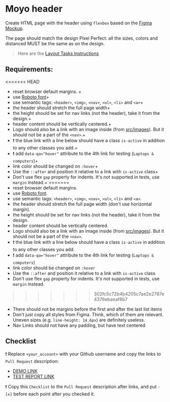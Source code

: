 # Moyo header
Create HTML page with the header using `flexbox` based on the [Figma Mockup](https://www.figma.com/file/1sog2rmfyCjnVxkeZ3ptnc/MOYO-%2F-Header?node-id=0%3A1&mode=dev).

The page should match the design Pixel Perfect: all the sizes, colors and distanced MUST be the same as on the design.

> Here are the [Layout Tasks Instructions](https://mate-academy.github.io/layout_task-guideline)

## Requirements:

<<<<<<< HEAD
- reset browser default margins. +
- use [Roboto font](https://fonts.google.com/specimen/Roboto)+
- use semantic tags: `<header>`, `<img>`, `<nav>`, `<ul>`, `<li>` and `<a>`+
- the header should stretch the full page width+
- the height should be set for nav links (not the header), take it from the design.+
- header content should be vertically centered.+
- Logo should also be a link with an image inside (from [src/images](src/images)). But it should not be a part of the `<nav>`.+
- ❗️ the blue link with a line below should have a class `is-active` in addition to any other classes you add.+
- ❗️ add `data-qa="hover"` attribute to the 4th link for testing (`Laptops & computers`)+
- link color should be changed on `:hover`+
- Use the `::after` and position it relative to a link with `is-active` class+
- Don't use flex `gap` property for indents. It's not supported in tests, use `margin` instead.+
=======
- reset browser default margins.
- use [Roboto font](https://fonts.google.com/specimen/Roboto).
- use semantic tags: `<header>`, `<img>`, `<nav>`, `<ul>`, `<li>` and `<a>`.
- the header should stretch the full page width (don't use horizontal margin).
- the height should be set for nav links (not the header), take it from the design.
- header content should be vertically centered.
- Logo should also be a link with an image inside (from [src/images](src/images)). But it should not be a part of the `<nav>`.
- ❗️ the blue link with a line below should have a class `is-active` in addition to any other classes you add.
- ❗️ add `data-qa="hover"` attribute to the 4th link for testing (`Laptops & computers`)
- link color should be changed on `:hover`
- Use the `::after` and position it relative to a link with `is-active` class
- Don't use flex `gap` property for indents. It's not supported in tests, use `margin` instead.
>>>>>>> 302fc5c72b4b4205c7ae2e2787e4376ebaeaf8b7
- There should not be margins before the first and after the last list items
- Don't just copy all styles from Figma. Think, which of them are relevant. Uneven sizes (e.g. `line-height: 14.6px`) are definitely useless.
- Nav Links should not have any padding, but have text centered

## Checklist

❗️ Replace `<your_account>` with your Github username and copy the links to `Pull Request` description:

- [DEMO LINK](https://github.com/MindControl01/layout_moyo-header/)
- [TEST REPORT LINK](https://MindControl01.github.io/layout_moyo-header/report/html_report/)

❗️ Copy this `Checklist` to the `Pull Request` description after links, and put `- [x]` before each point after you checked it.

